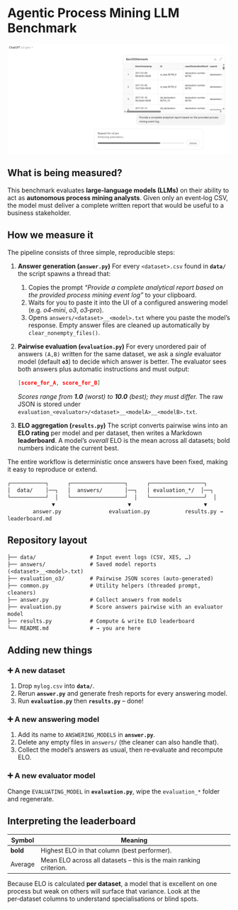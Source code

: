 # Agentic Process Mining LLM Benchmark

![Screenshot of the benchmark UI](bench_screenshot.png)

## What is being measured?

This benchmark evaluates **large‑language models (LLMs)** on their ability to act as **autonomous process mining analysts**.  Given only an event‑log CSV, the model must deliver a complete written report that would be useful to a business stakeholder.

## How we measure it

The pipeline consists of three simple, reproducible steps:

1. **Answer generation (`answer.py`)**
   For every `<dataset>.csv` found in **`data/`** the script spawns a thread that:

   1. Copies the prompt *“Provide a complete analytical report based on the provided process mining event log”* to your clipboard.
   2. Waits for you to paste it into the UI of a configured answering model (e.g. *o4‑mini*, *o3*, *o3‑pro*).
   3. Opens `answers/<dataset>__<model>.txt` where you paste the model’s response.
      Empty answer files are cleaned up automatically by `clear_nonempty_files()`.

2. **Pairwise evaluation (`evaluation.py`)**
   For every unordered pair of answers `(A,B)` written for the same dataset, we ask a *single* evaluator model (default **`o3`**) to decide which answer is better.  The evaluator sees both answers plus automatic instructions and must output:

   ```json
   [score_for_A, score_for_B]
   ```

   *Scores range from **1.0** (worst) to **10.0** (best); they must differ.*  The raw JSON is stored under `evaluation_<evaluator>/<dataset>__<modelA>__<modelB>.txt`.

3. **ELO aggregation (`results.py`)**
   The script converts pairwise wins into an **ELO rating** per model and per dataset, then writes a Markdown **leaderboard**.  A model’s *overall* ELO is the mean across all datasets; bold numbers indicate the current best.

The entire workflow is deterministic once answers have been fixed, making it easy to reproduce or extend.

```
┌───────────┐      ┌─────────────────┐      ┌─────────────────┐
│  data/    │──┐   │  answers/       │──┐   │ evaluation_*/  │──┐
└───────────┘  │   └─────────────────┘  │   └─────────────────┘  │
              ▼                       ▼                       ▼
        answer.py               evaluation.py           results.py → leaderboard.md
```

## Repository layout

```
├── data/                 # Input event logs (CSV, XES, …)
├── answers/              # Saved model reports (<dataset>__<model>.txt)
├── evaluation_o3/        # Pairwise JSON scores (auto‑generated)
├── common.py             # Utility helpers (threaded prompt, cleaners)
├── answer.py             # Collect answers from models
├── evaluation.py         # Score answers pairwise with an evaluator model
├── results.py            # Compute & write ELO leaderboard
└── README.md             # → you are here
```

## Adding new things

### ➕ A new dataset

1. Drop `mylog.csv` into **`data/`**.
2. Rerun **`answer.py`** and generate fresh reports for every answering model.
3. Run **`evaluation.py`** then **`results.py`** – done!

### ➕ A new answering model

1. Add its name to `ANSWERING_MODELS` in **`answer.py`**.
2. Delete any empty files in `answers/` (the cleaner can also handle that).
3. Collect the model’s answers as usual, then re‑evaluate and recompute ELO.

### ➕ A new evaluator model

Change `EVALUATING_MODEL` in **`evaluation.py`**, wipe the `evaluation_*` folder and regenerate.

## Interpreting the leaderboard

| Symbol   | Meaning                                                            |
| -------- | ------------------------------------------------------------------ |
| **bold** | Highest ELO in that column (best performer).                       |
| Average  | Mean ELO across all datasets – this is the main ranking criterion. |

Because ELO is calculated **per dataset**, a model that is excellent on one process but weak on others will surface that variance.  Look at the per‑dataset columns to understand specialisations or blind spots.
